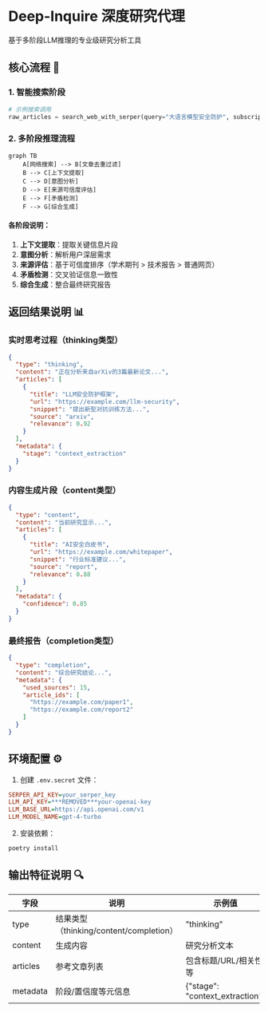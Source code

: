 # Deep-Inquire 深度研究代理

基于多阶段LLM推理的专业级研究分析工具

## 核心流程 🧠

### 1. 智能搜索阶段
```python
# 示例搜索调用
raw_articles = search_web_with_serper(query="大语言模型安全防护", subscription_key=os.getenv("SERPER_API_KEY"))
```

### 2. 多阶段推理流程
```mermaid
graph TB
    A[网络搜索] --> B[文章去重过滤]
    B --> C[上下文提取]
    C --> D[意图分析]
    D --> E[来源可信度评估]
    E --> F[矛盾检测]
    F --> G[综合生成]
```

#### 各阶段说明：
1. **上下文提取**：提取关键信息片段
2. **意图分析**：解析用户深层需求
3. **来源评估**：基于可信度排序（学术期刊 > 技术报告 > 普通网页）
4. **矛盾检测**：交叉验证信息一致性
5. **综合生成**：整合最终研究报告

## 返回结果说明 📊

### 实时思考过程（thinking类型）
```json
{
  "type": "thinking",
  "content": "正在分析来自arXiv的3篇最新论文...",
  "articles": [
    {
      "title": "LLM安全防护框架",
      "url": "https://example.com/llm-security",
      "snippet": "提出新型对抗训练方法...",
      "source": "arxiv",
      "relevance": 0.92
    }
  ],
  "metadata": {
    "stage": "context_extraction"
  }
}
```

### 内容生成片段（content类型）
```json
{
  "type": "content",
  "content": "当前研究显示...",
  "articles": [
    {
      "title": "AI安全白皮书",
      "url": "https://example.com/whitepaper",
      "snippet": "行业标准建议...",
      "source": "report",
      "relevance": 0.88
    }
  ],
  "metadata": {
    "confidence": 0.85
  }
}
```

### 最终报告（completion类型）
```json
{
  "type": "completion",
  "content": "综合研究结论...",
  "metadata": {
    "used_sources": 15,
    "article_ids": [
      "https://example.com/paper1",
      "https://example.com/report2"
    ]
  }
}
```

## 环境配置 ⚙️

1. 创建 `.env.secret` 文件：
```ini
SERPER_API_KEY=your_serper_key
LLM_API_KEY=***REMOVED***your-openai-key
LLM_BASE_URL=https://api.openai.com/v1
LLM_MODEL_NAME=gpt-4-turbo
```

2. 安装依赖：
```bash
poetry install
```


## 输出特征说明 🔍
| 字段          | 说明                          | 示例值                      |
|---------------|-------------------------------|----------------------------|
| type          | 结果类型（thinking/content/completion） | "thinking"                |
| content       | 生成内容                      | 研究分析文本                |
| articles      | 参考文章列表                  | 包含标题/URL/相关性等       |
| metadata      | 阶段/置信度等元信息           | {"stage": "context_extraction"} |

